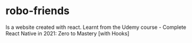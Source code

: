 # robo-friends

Is a website created with react.
Learnt from the Udemy course - Complete React Native in 2021: Zero to Mastery [with Hooks]
